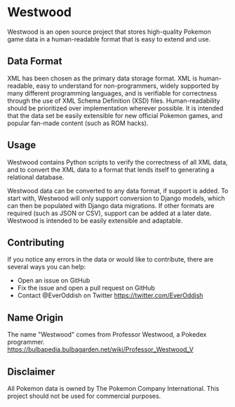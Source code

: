 # Westwood

Westwood is an open source project that stores high-quality Pokemon game data in a human-readable format that is easy to extend and use.

## Data Format

XML has been chosen as the primary data storage format. XML is human-readable, easy to understand for non-programmers, widely supported by many different programming languages, and is verifiable for correctness through the use of XML Schema Definition (XSD) files. Human-readability should be prioritized over implementation wherever possible. It is intended that the data set be easily extensible for new official Pokemon games, and popular fan-made content (such as ROM hacks).

## Usage

Westwood contains Python scripts to verify the correctness of all XML data, and to convert the XML data to a format that lends itself to generating a relational database.

Westwood data can be converted to any data format, if support is added. To start with, Westwood will only support conversion to Django models, which can then be populated with Django data migrations. If other formats are required (such as JSON or CSV), support can be added at a later date. Westwood is intended to be easily extensible and adaptable.

## Contributing

If you notice any errors in the data or would like to contribute, there are several ways you can help:

 * Open an issue on GitHub
 * Fix the issue and open a pull request on GitHub
 * Contact @EverOddish on Twitter <https://twitter.com/EverOddish>

## Name Origin

The name "Westwood" comes from Professor Westwood, a Pokedex programmer. https://bulbapedia.bulbagarden.net/wiki/Professor_Westwood_V

## Disclaimer

All Pokemon data is owned by The Pokemon Company International. This project should not be used for commercial purposes.
